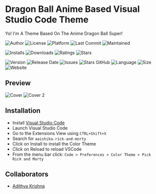 # Dragon Ball Anime Based Visual Studio Code Theme
Yo! I'm A Theme Based On The Anime Dragon Ball Super! <br>

![Author](https://img.shields.io/badge/author-thedevilx-red)
![License](https://img.shields.io/badge/license-MIT-brightgreen)
![Platform](https://img.shields.io/badge/platform-Visual%20Studio%20Code-blue)
![Last Commit](https://img.shields.io/github/last-commit/thedevilx/dbs-vsc-theme)
![Maintained](https://img.shields.io/maintenance/yes/2020)

![Installs](https://img.shields.io/visual-studio-marketplace/i/thedevilx.dragon-ball)
![Downloads](https://img.shields.io/visual-studio-marketplace/d/thedevilx.dragon-ball)
![Ratings](https://img.shields.io/visual-studio-marketplace/r/thedevilx.dragon-ball)
![Stars](https://img.shields.io/visual-studio-marketplace/stars/thedevilx.dragon-ball)

![Version](https://img.shields.io/visual-studio-marketplace/v/thedevilx.drbon-ball)
![Release Date](https://img.shields.io/github/release-date/thedevilx/dbs-vsc-theme)
![Issues](https://img.shields.io/github/issues/thedevilx/dbs-vsc-theme)
![Stars GitHub](https://img.shields.io/github/stars/thedevilx/dbs-vsc-theme)
![Language](https://img.shields.io/github/languages/top/thedvilx/dbs-vsc-theme)
![Size](https://img.shields.io/github/repo-size/thedevilx/dbs-vsc-theme)
![Website](https://img.shields.io/website?down_color=Lightgrey&down_message=Down&up_color=green&up_message=Up&url=https%3A%2F%2Fmarketplace.visualstudio.com%2Fitems%3FitemName%3Daaishika.rick-and-morty)

## Preview
![Cover](images/1.png)
![Cover 2](images/2.png)

## Installation
- Install [Visual Studio Code](https://code.visualstudio.com/)
- Launch Visual Studio Code
- Go to the Extensions View using `CTRL+Shift+X`
- Search for `aaishika.rick-and-morty`
- Click on Install to install the Color Theme
- Click on Reload to reload VSCode
- From the menu bar click: `Code > Preferences > Color Theme > Pick Rick and Morty`

## Collaborators
- [Adithya Krishna](https://www.github.com/thedevilx)
